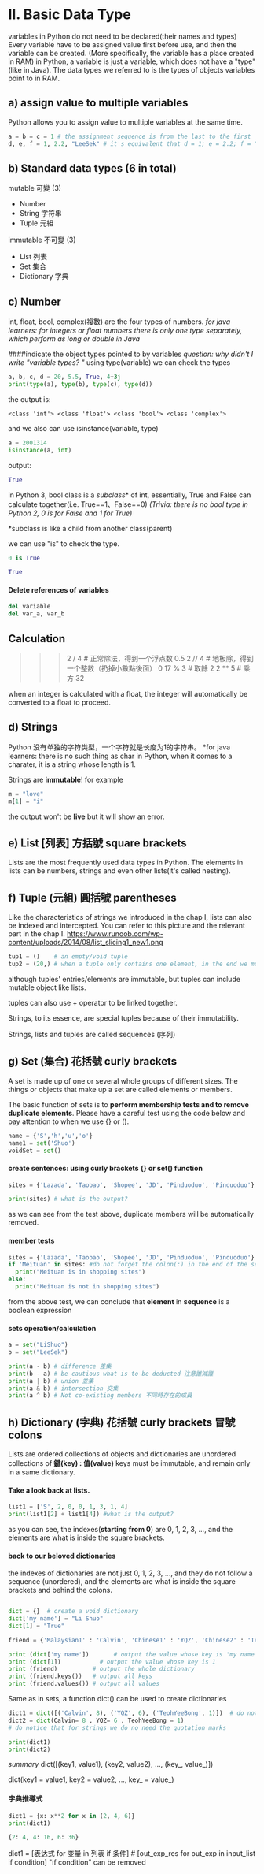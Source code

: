 # II. Basic Data Type
variables in Python do not need to be declared(their names and types)
Every variable have to be assigned value first before use, and then the variable can be created. (More specifically, the variable has a place created in RAM)
in Python, a variable is just a variable, which does not have a "type"(like in Java). The data types we referred to is the types of objects variables point to in RAM.

## a) assign value to multiple variables
Python allows you to assign value to multiple variables at the same time.
```python
a = b = c = 1 # the assignment sequence is from the last to the first
d, e, f = 1, 2.2, "LeeSek" # it's equivalent that d = 1; e = 2.2; f = "LeeSek"
```
## b) Standard data types (6 in total)

mutable 可變 (3)
- Number
- String 字符串
- Tuple 元組

immutable 不可變 (3)
- List 列表
- Set 集合
- Dictionary 字典

## c) Number
int, float, bool, complex(複數) are the four types of numbers.
*for java learners: for integers or float numbers there is only one type separately, which perform as long or double in Java*

####indicate the object types pointed to by variables
*question: why didn't I write "variable types? "*
using type(variable) we can check the types
```python
a, b, c, d = 20, 5.5, True, 4+3j
print(type(a), type(b), type(c), type(d))
```
the output is:
```
<class 'int'> <class 'float'> <class 'bool'> <class 'complex'>
```

and we also can use isinstance(variable, type)
```Python
a = 2001314
isinstance(a, int)
```
output:
```python
True
```

in Python 3, bool class is a *subclass** of int, essentially, True and False can calculate together(i.e. True==1、False==0)
*(Trivia: there is no bool type in Python 2, 0 is for False and 1 for True)*

*subclass is like a child from another class(parent)

we can use "is" to check the type.

```Python
0 is True
```

```Python
True
```

#### Delete references of variables
```Python
del variable
del var_a, var_b
```

## Calculation

>>> 2 / 4  # 正常除法，得到一个浮点数
0.5
>>> 2 // 4 # 地板除，得到一个整数（扔掉小數點後面）
0
>>> 17 % 3 # 取餘
2
>>> 2 ** 5 # 乘方
32

when an integer is calculated with a float, the integer will automatically be converted to a float to proceed.

## d) Strings
Python 没有单独的字符类型，一个字符就是长度为1的字符串。
*for java learners: there is no such thing as char in Python, when it comes to a charater, it is a string whose length is 1.

Strings are **immutable**! for example
```Python
m = "love"
m[1] = "i"
```
the output won't be **live** but it will show an error.

## e) List [列表] 方括號 square brackets
Lists are the most frequently used data types in Python.
The elements in lists can be numbers, strings and even other lists(it's called nesting).

## f) Tuple (元組) 圓括號 parentheses

Like the characteristics of strings we introduced in the chap I, lists can also be indexed and intercepted. You can refer to this picture and the relevant part in the chap I.
https://www.runoob.com/wp-content/uploads/2014/08/list_slicing1_new1.png
```python
tup1 = ()    # an empty/void tuple
tup2 = (20,) # when a tuple only contains one element, in the end we must add a comma to be distinguished from the operators that parentheses function as
```

although tuples' entries/elements are immutable, but tuples can include mutable object like lists.

tuples can also use + operator to be linked together.

Strings, to its essence, are special tuples because of their immutability.

Strings, lists and tuples are called sequences (序列)

## g) Set (集合) 花括號 curly brackets
A set is made up of one or several whole groups of different sizes. The things or objects that make up a set are called elements or members.

The basic function of sets is to **perform membership tests and to remove duplicate elements**.
Please have a careful test using the code below and pay attention to when we use {} or ().

```Python
name = {'S','h','u','o'}
name1 = set('Shuo')
voidSet = set()
```

#### create sentences: using curly brackets {} or set() function

```Python
sites = {'Lazada', 'Taobao', 'Shopee', 'JD', 'Pinduoduo', 'Pinduoduo'}

print(sites) # what is the output?
```
as we can see from the test above, duplicate members will be automatically removed.

#### member tests

```Python
sites = {'Lazada', 'Taobao', 'Shopee', 'JD', 'Pinduoduo', 'Pinduoduo'}
if 'Meituan' in sites: #do not forget the colon(:) in the end of the sentence
  print("Meituan is in shopping sites")
else:
  print("Meituan is not in shopping sites")
```
from the above test, we can conclude that **element** in **sequence** is a boolean expression

#### sets operation/calculation

```Python
a = set("LiShuo")
b = set("LeeSek")

print(a - b) # difference 差集
print(b - a) # be cautious what is to be deducted 注意誰減誰
print(a | b) # union 並集
print(a & b) # intersection 交集
print(a ^ b) # Not co-existing members 不同時存在的成員
```

## h) Dictionary (字典) 花括號 curly brackets 冒號 colons
Lists are ordered collections of objects and dictionaries are unordered collections of **鍵(key) : 值(value)**
keys must be immutable, and remain only in a same dictionary.

#### Take a look back at lists.
```Python
list1 = ['S', 2, 0, 0, 1, 3, 1, 4]
print(list1[2] + list1[4]) #what is the output?
````
as you can see, the indexes(**starting from 0**) are 0, 1, 2, 3, ..., and the elements are what is inside the square brackets.

#### back to our beloved dictionaries
the indexes of dictionaries are not just 0, 1, 2, 3, ..., and they do not follow a sequence (unordered), and the elements are what is inside the square brackets and behind the colons.

```Python

dict = {}  # create a void dictionary
dict['my name'] = "Li Shuo"
dict[1] = "True"

friend = {'Malaysian1' : 'Calvin', 'Chinese1' : 'YQZ', 'Chinese2' : 'Teoh Yee Bong'}

print (dict['my name'])       # output the value whose key is 'my name'输出键为 'my name' 的值
print (dict[1])           # output the value whose key is 1
print (friend)          # output the whole dictionary
print (friend.keys())   # output all keys
print (friend.values()) # output all values
```
Same as in sets, a function dict() can be used to create dictionaries

```python
dict1 = dict([('Calvin', 8), ('YQZ', 6), ('TeohYeeBong', 1)])  # do notice that there exist quotation marks enclosing the strings' content
dict2 = dict(Calvin= 8 , YQZ= 6 , TeohYeeBong = 1)
# do notice that for strings we do no need the quotation marks

print(dict1)
print(dict2)
```
*summary*
dict([(key1, value1), (key2, value2), ..., (key_, value_)])

dict(key1 = value1, key2 = value2, ..., key_ = value_)

#### 字典推導式
```Python
dict1 = {x: x**2 for x in (2, 4, 6)}
print(dict1)
```

```Python
{2: 4, 4: 16, 6: 36}
```

dict1 = [表达式 for 变量 in 列表 if 条件] # [out_exp_res for out_exp in input_list if condition]
"if condition" can be removed

